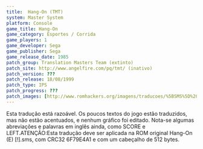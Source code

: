 ```yaml
---
title:  Hang-On (TMT)
system: Master System
platform: Console
game_title: Hang-On
game_category: Esportes / Corrida
game_players: 1
game_developer: Sega
game_publisher: Sega
game_release_date: 1985
patch_group: Translation Masters Team (extinto)
patch_site: http://www.angelfire.com/pq/tmt/ (inativo)
patch_version: ???
patch_release: 18/08/1999
patch_type: IPS
patch_progress: ???
patch_images: [http://www.romhackers.org/imagens/traducoes/%5BSMS%5D%20Hang-On%20-%20TMT%20-%201.png,http://www.romhackers.org/imagens/traducoes/%5BSMS%5D%20Hang-On%20-%20TMT%20-%202.png,http://www.romhackers.org/imagens/traducoes/%5BSMS%5D%20Hang-On%20-%20TMT%20-%203.png]
---
```

Esta tradução está razoável. Os poucos textos do jogo estão traduzidos, mas não estão acentuados, e nenhum gráfico foi editado. Nota-se algumas abreviações e palavras em inglês ainda, como SCORE e LEFT.ATENÇÃO:Esta tradução deve ser aplicada na ROM original Hang-On (E) [!].sms, com CRC32 6F79E4A1 e com um cabeçalho de 512 bytes.